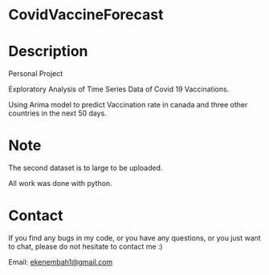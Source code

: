# CovidVaccineForecast
# Description
Personal Project 

Exploratory Analysis of Time Series Data of Covid 19 Vaccinations.

Using Arima model to predict Vaccination rate in canada and three other countries in the next 50 days.

# Note
The second dataset is to large to be uploaded.

All work was done with python.

# Contact
If you find any bugs in my code, or you have any questions, or you just want to chat, please do not hesitate to contact me :)

Email: ekenembah1@gmail.com
